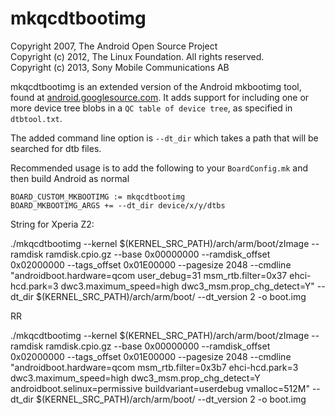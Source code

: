 mkqcdtbootimg
=============

Copyright 2007, The Android Open Source Project  
Copyright (c) 2012, The Linux Foundation. All rights reserved.  
Copyright (c) 2013, Sony Mobile Communications AB  

mkqcdtbootimg is an extended version of the Android mkbootimg tool, found at [android.googlesource.com][]. It adds support for including one or more device tree blobs in a `QC table of device tree`, as specified in `dtbtool.txt`.

The added command line option is `--dt_dir` which takes a path that will be searched for dtb files.


Recommended usage is to add the following to your `BoardConfig.mk` and then build Android as normal
```
BOARD_CUSTOM_MKBOOTIMG := mkqcdtbootimg
BOARD_MKBOOTIMG_ARGS += --dt_dir device/x/y/dtbs
```

 [android.googlesource.com]: https://android.googlesource.com/platform/system/core/+/master/mkbootimg/

String for Xperia Z2:

./mkqcdtbootimg --kernel $(KERNEL_SRC_PATH)/arch/arm/boot/zImage --ramdisk ramdisk.cpio.gz --base 0x00000000 --ramdisk_offset 0x02000000 --tags_offset 0x01E00000 --pagesize 2048 --cmdline "androidboot.hardware=qcom user_debug=31 msm_rtb.filter=0x37 ehci-hcd.park=3 dwc3.maximum_speed=high dwc3_msm.prop_chg_detect=Y" --dt_dir $(KERNEL_SRC_PATH)/arch/arm/boot/ --dt_version 2 -o boot.img

RR

./mkqcdtbootimg --kernel $(KERNEL_SRC_PATH)/arch/arm/boot/zImage --ramdisk ramdisk.cpio.gz --base 0x00000000 --ramdisk_offset 0x02000000 --tags_offset 0x01E00000 --pagesize 2048 --cmdline "androidboot.hardware=qcom msm_rtb.filter=0x3b7 ehci-hcd.park=3 dwc3.maximum_speed=high dwc3_msm.prop_chg_detect=Y androidboot.selinux=permissive buildvariant=userdebug vmalloc=512M" --dt_dir $(KERNEL_SRC_PATH)/arch/arm/boot/ --dt_version 2 -o boot.img
